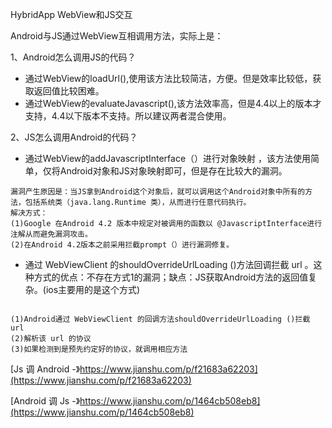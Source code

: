 HybridApp WebView和JS交互

Android与JS通过WebView互相调用方法，实际上是：

1、Android怎么调用JS的代码？

- 通过WebView的loadUrl(),使用该方法比较简洁，方便。但是效率比较低，获取返回值比较困难。
- 通过WebView的evaluateJavascript(),该方法效率高，但是4.4以上的版本才支持，4.4以下版本不支持。所以建议两者混合使用。

2、JS怎么调用Android的代码？

- 通过WebView的addJavascriptInterface（）进行对象映射 ，该方法使用简单，仅将Android对象和JS对象映射即可，但是存在比较大的漏洞。
 ```
 漏洞产生原因是：当JS拿到Android这个对象后，就可以调用这个Android对象中所有的方法，包括系统类（java.lang.Runtime 类），从而进行任意代码执行。
解决方式：
(1)Google 在Android 4.2 版本中规定对被调用的函数以 @JavascriptInterface进行注解从而避免漏洞攻击。
(2)在Android 4.2版本之前采用拦截prompt（）进行漏洞修复。
```
 
- 通过 WebViewClient 的shouldOverrideUrlLoading ()方法回调拦截 url 。这种方式的优点：不存在方式1的漏洞；缺点：JS获取Android方法的返回值复杂。(ios主要用的是这个方式)
 ```

(1)Android通过 WebViewClient 的回调方法shouldOverrideUrlLoading ()拦截 url
(2)解析该 url 的协议
(3)如果检测到是预先约定好的协议，就调用相应方法
 ```
 [Js 调 Android -》https://www.jianshu.com/p/f21683a62203](https://www.jianshu.com/p/f21683a62203)

 [Android 调 Js -》https://www.jianshu.com/p/1464cb508eb8](https://www.jianshu.com/p/1464cb508eb8)